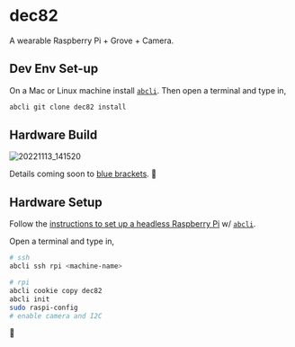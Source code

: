 # dec82

A wearable Raspberry Pi + Grove + Camera.

## Dev Env Set-up


On a Mac or Linux machine install [`abcli`](https://github.com/kamangir/awesome-bash-cli). Then open a terminal and type in,

```bash
abcli git clone dec82 install
```

## Hardware Build

![20221113_141520](https://user-images.githubusercontent.com/1007567/201549578-87e6f84c-6c79-4a4b-8fd1-343c3ed77519.jpg)

Details coming soon to [blue brackets](https://github.com/kamangir/blue-bracket). 🚧 

## Hardware Setup

Follow the [instructions to set up a headless Raspberry Pi](https://github.com/kamangir/awesome-bash-cli/wiki/Raspberry-Pi) w/ [`abcli`](https://github.com/kamangir/awesome-bash-cli).

Open a terminal and type in,

```bash
# ssh
abcli ssh rpi <machine-name>

# rpi
abcli cookie copy dec82
abcli init
sudo raspi-config
# enable camera and I2C
```

🚧
